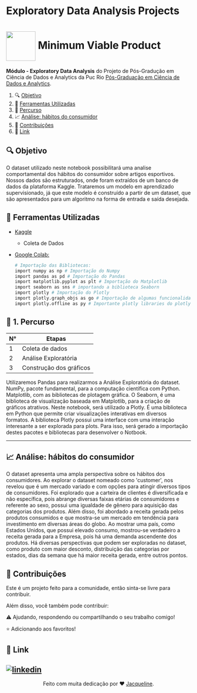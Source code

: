 # Exploratory Data Analysis Projects

<h1>
    <a href="https://www.dio.me/">
     <img align="center" width="80px" src="https://image.slidesharecdn.com/settingupmvpexperiments-130415164224-phpapp02/85/designing-mvp-experiments-13-638.jpg?cb=1668354544"></a>
    <span> Minimum Viable Product</span>
</h1>


**Módulo - Exploratory Data Analysis** do Projeto de Pós-Gradução em Ciência de Dados e Analytics da Puc Rio  [Pós-Graduação em Ciência de Dados e Analytics](https://especializacao.ccec.puc-rio.br/especializacao/ciencia-de-dados-e-analytics).



1. 🔍 [Objetivo](#objetivo)
2. 🔨 [Ferramentas Utilizadas](#versions)  
3. 🚀 [Percurso](#percurso)
4. 📈 [Análise: hábitos do consumidor](#analysis)
5. 💬 [Contribuições](#contributors)    
6. 🔗 [Link](#link)  






## <a name="objetivo">🔍 Objetivo </a> 

O dataset utilizado neste notebook possibilitará uma analise comportamental dos hábitos do consumidor sobre artigos esportivos. Nossos dados são estruturados, onde foram extraídos de um banco de dados da plataforma Kaggle. Trataremos um modelo em aprendizado supervisionado, já que este modelo é construído a partir de um dataset, que são apresentados para um algoritmo na forma de entrada e saída desejada.

## <a name="versions">🔨 Ferramentas Utilizadas </a>

- [Kaggle](https://azure.microsoft.com/pt-br/get-started/azure-portal)
    * Coleta de Dados
    
  
- [Google Colab:](https://colab.research.google.com/?utm_source=scs-index)
     ```bash
    # Importação das Bibliotecas:
    import numpy as np # Importação do Numpy
    import pandas as pd # Importação do Pandas
    import matplotlib.pyplot as plt # Importação do Matplotlib
    import seaborn as sns # importando a biblioteca Seaborn
    import plotly # Importação do Plotly
    import plotly.graph_objs as go # Importação de algumas funcionalidades do Plotly
    import plotly.offline as py # Importante plotly libraries do plotly offline
    
  
    ```

## <a name="percurso">🚀 1. Percurso </a>

|      N°          |    Etapas        |
| ---------------- | -----------------|
|  1  | Coleta de dados               |
|  2  | Análise Exploratória          |
|  3  | Construção dos gráficos       |


Utilizaremos Pandas para realizarmos a Análise Exploratória do dataset. NumPy, pacote fundamental, para a computação científica com Python. Matplotlib, com as bibliotecas de plotagem gráfica. O Seaborn, é uma biblioteca de visualização baseada em Matplotlib, para a criação de gráficos atrativos. Neste notebook, será utilizado a Plotly. É uma biblioteca em Python que permite criar visualizações interativas em diversos formatos. A biblioteca Plotly possui uma interface com uma interação interesante a ser explorada para plots. Para isso, será gerado a importação destes pacotes e bibliotecas para desenvolver o Notbook.

---
## <a name="analysis">📈 Análise: hábitos do consumidor </a>

O dataset apresenta uma ampla perspectiva sobre os hábitos dos consumidores. Ao explorar o dataset nomeado como 'customer', nos revelou que é um mercado variado e com opções para atingir diversos tipos de consumidores. Foi explorado que a carteira de clientes é diversificada e não específica, pois abrange diversas faixas etárias de consumidores e referente ao sexo, possui uma igualdade de gênero para aquisição das categorias dos produtos. Além disso, foi abordado a receita gerada pelos produtos consumidos e que mostra-se um mercado em tendência para investimento em diversas áreas do globo. Ao mostrar uma país, como Estados Unidos, que possui elevado consumo, mostrou-se verdadeiro a receita gerada para a Empresa, pois há uma demanda ascendente dos produtos. Há diversas perspectivas que podem ser exploradas no dataset, como produto com maior desconto, distribuição das categorias por estados, dias da semana que há maior receita gerada, entre outros pontos.



 ## <a name="contributors"> 💬 Contribuições</a>

 Este é um projeto feito para a comunidade, então sinta-se livre para contribuir.
 
 Além disso, você também pode contribuir:
 
⚠️ Ajudando, respondendo ou compartilhando o seu trabalho comigo! 

⭐ Adicionando aos favoritos! 



## <a name="link">🔗 Link</a>


[![linkedin](https://img.shields.io/badge/linkedin-0A66C2?style=for-the-badge&logo=linkedin&logoColor=white)](https://www.linkedin.com/in/jacqueline-ribeiro-743876247/)
---


<div align="center">Feito com muita dedicação por ❤️ <a href="https://github.com/jacquelinepalumbo">Jacqueline</a>.</div>
